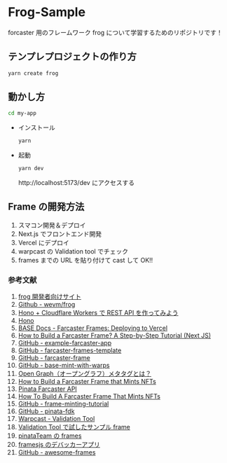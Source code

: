 # Frog-Sample

forcaster 用のフレームワーク frog について学習するためのリポジトリです！

## テンプレプロジェクトの作り方

```bash
yarn create frog
```

## 動かし方

```bash
cd my-app
```

- インストール

  ```bash
  yarn
  ```

- 起動

  ```bash
  yarn dev
  ```

  http://localhost:5173/dev にアクセスする

## Frame の開発方法

1. スマコン開発＆デプロイ
2. Next.js でフロントエンド開発
3. Vercel にデプロイ
4. warpcast の Validation tool でチェック
5. frames までの URL を貼り付けて cast して OK!!

### 参考文献

1. [frog 開発者向けサイト](https://frog.fm/getting-started)
2. [Github - wevm/frog](https://github.com/wevm/frog)
3. [Hono + Cloudflare Workers で REST API を作ってみよう](https://zenn.dev/azukiazusa/articles/hono-cloudflare-workers-rest-api#hono-%E3%81%A8%E3%81%AF%EF%BC%9F)
4. [Hono](https://hono.dev/)
5. [BASE Docs - Farcaster Frames: Deploying to Vercel](https://docs.base.org/tutorials/farcaster-frames-deploy-to-vercel/)
6. [How to Build a Farcaster Frame? A Step-by-Step Tutorial (Next JS)](https://www.coingecko.com/learn/farcaster-frame-tutorial)
7. [GitHub - example-farcaster-app](https://github.com/manan19/example-farcaster-app)
8. [GitHub - farcaster-frames-template](https://github.com/nekofar/farcaster-frames-template)
9. [GitHub - farcaster-frame](https://github.com/Crossmint/farcaster-frame/tree/main)
10. [GitHub - base-mint-with-warps](https://github.com/horsefacts/base-mint-with-warps)
11. [Open Graph（オープングラフ）メタタグとは？](https://ahrefs.jp/blog/content-marketing/open-graph-meta-tags/#:~:text=Open%20Graph%E3%83%A1%E3%82%BF%E3%82%BF%E3%82%B0%E3%81%AF%E3%80%81%E3%82%BD%E3%83%BC%E3%82%B7%E3%83%A3%E3%83%AB,%E3%81%A7%E3%82%82%E4%BD%BF%E7%94%A8%E3%81%95%E3%82%8C%E3%81%A6%E3%81%84%E3%81%BE%E3%81%99%E3%80%82)
12. [How to Build a Farcaster Frame that Mints NFTs](https://www.youtube.com/watch?v=5VVOMolm-TA)
13. [Pinata Farcaster API](https://docs.pinata.cloud/farcaster/farcaster-api/getting-started)
14. [How To Build A Farcaster Frame That Mints NFTs](https://www.pinata.cloud/blog/how-to-build-a-farcaster-frame-that-mints-nfts)
15. [GitHub - frame-minting-tutorial](https://github.com/PinataCloud/frame-minting-tutorial)
16. [GitHub - pinata-fdk](https://github.com/PinataCloud/pinata-fdk)
17. [Warpcast - Validation Tool](https://warpcast.com/~/developers/frames)
18. [Validation Tool で試したサンプル frame](https://warpcast.com/~/developers/frames?url=https%3A%2F%2Ffrog-sample-drab.vercel.app%2Fframe)
19. [pinataTeam の frames](https://github.com/PinataCloud/pinataframes)
20. [framesjs のデバッカーアプリ](https://debugger.framesjs.org/?url=https%3A%2F%2Fframesjs.org)
21. [GitHub - awesome-frames](https://github.com/davidfurlong/awesome-frames?tab=readme-ov-file)
